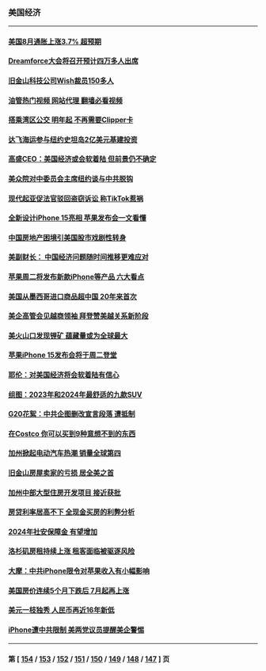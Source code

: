 ### 美国经济
---
#### [美国8月通胀上涨3.7% 超预期](../../pages/ncid1078158/n14073101.md?09140845) 
#### [Dreamforce大会将召开预计四万多人出席](../../pages/ncid1078158/n14072818.md?09140845) 
#### [旧金山科技公司Wish裁员150多人](../../pages/ncid1078158/n14072695.md?09140845) 
#### [油管热门视频 网站代理 翻墙必看视频](http://138.2.39.72:81/youtube.html?epic-marker?09140845)
#### [搭乘湾区公交 明年起 不再需要Clipper卡](../../pages/ncid1078158/n14072687.md?09140845) 
#### [达飞海运参与纽约史坦岛2亿美元基建投资](../../pages/ncid1078158/n14072648.md?09140845) 
#### [高盛CEO：美国经济或会软着陆 但前景仍不确定](../../pages/ncid1078158/n14072381.md?09140845) 
#### [美众院对中委员会主席纽约谈与中共脱钩](../../pages/ncid1078158/n14072292.md?09140845) 
#### [现代起亚促法官驳回盗窃诉讼 称TikTok惹祸](../../pages/ncid1078158/n14072361.md?09140845) 
#### [全新设计iPhone 15亮相 苹果发布会一文看懂](../../pages/ncid1078158/n14072367.md?09140845) 
#### [中国房地产困境引美国股市戏剧性转身](../../pages/ncid1078158/n14071821.md?09140845) 
#### [美副财长： 中国经济问题随时间推移更难应对](../../pages/ncid1078158/n14071653.md?09140845) 
#### [苹果周二将发布新款iPhone等产品 六大看点](../../pages/ncid1078158/n14071655.md?09140845) 
#### [美国从墨西哥进口商品超中国 20年来首次](../../pages/ncid1078158/n14071610.md?09140845) 
#### [美企高管会见越商领袖 拜登赞美越关系新阶段](../../pages/ncid1078158/n14071505.md?09140845) 
#### [美火山口发现锂矿 蕴藏量或为全球最大](../../pages/ncid1078158/n14071387.md?09140845) 
#### [苹果iPhone 15发布会将于周二登堂](../../pages/ncid1078158/n14071300.md?09140845) 
#### [耶伦：对美国经济将会软着陆有信心](../../pages/ncid1078158/n14071235.md?09140845) 
#### [组图：2023年和2024年最舒适的九款SUV](../../pages/ncid1078158/n14064487.md?09140845) 
#### [G20花絮：中共企图删改宣言段落 遭抵制](../../pages/ncid1078158/n14070960.md?09140845) 
#### [在Costco 你可以买到9种意想不到的东西](../../pages/ncid1078158/n14066128.md?09140845) 
#### [加州掀起电动汽车热潮 销量全球第四](../../pages/ncid1078158/n14070551.md?09140845) 
#### [旧金山房屋卖家的亏损 居全美之首](../../pages/ncid1078158/n14070393.md?09140845) 
#### [加州中部大型住房开发项目 接近获批](../../pages/ncid1078158/n14070389.md?09140845) 
#### [房贷利率居高不下 全现金买房的利弊分析](../../pages/ncid1078158/n14070352.md?09140845) 
#### [2024年社安保障金 有望增加](../../pages/ncid1078158/n14070287.md?09140845) 
#### [洛杉矶房租持续上涨 租客面临被驱逐风险](../../pages/ncid1078158/n14070129.md?09140845) 
#### [大摩：中共iPhone限令对苹果收入有小幅影响](../../pages/ncid1078158/n14069821.md?09140845) 
#### [美国房价连续5个月下跌后 7月起再上涨](../../pages/ncid1078158/n14069904.md?09140845) 
#### [美元一枝独秀 人民币再近16年新低](../../pages/ncid1078158/n14069691.md?09140845) 
#### [iPhone遭中共限制 美两党议员提醒美企警惕](../../pages/ncid1078158/n14069525.md?09140845) 

---
#### 第 [ [154](./154.md?09140845) / [153](./153.md?09140845) / [152](./152.md?09140845) / [151](./151.md?09140845) / [150](./150.md?09140845) / [149](./149.md?09140845) / [148](./148.md?09140845) / [147](./147.md?09140845) ] 页

